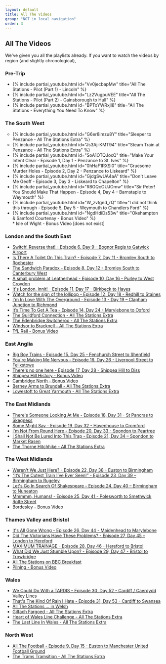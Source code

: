 ```yaml
---
layout: default
title: All The Videos
group: "NOT_in_local_navigation"
order: 3
---
```

## All The Videos

We've given you all the playlists already. If you want to watch the videos by region (and slightly chronological),

### Pre-Trip
<ul>
<span style="display:list-item;list-style-type:disc">{% include partial_youtube.html id="Vv0jecbapMw" title="All The Stations - Pilot (Part 1) - Lincoln" %}</span>
<span style="display:list-item;list-style-type:disc">{% include partial_youtube.html id="Lz2VugpuVEE" title="All The Stations - Pilot (Part 2) - Gainsborough to Hull" %}</span>
<span style="display:list-item;list-style-type:disc">{% include partial_youtube.html id="BPTxYWRxjI8" title="All The Stations - Everything You Need To Know" %}</span>
</ul>

### The South West
<ul>
<span style="display:list-item;list-style-type:circle">{% include partial_youtube.html id="G6er8imzu8Y" title="Sleeper to Penzance - All The Stations Extra" %}</span>
<span style="display:list-item;list-style-type:circle">{% include partial_youtube.html id="Js3Aj-KMT94" title="Steam Train at Penzance - All The Stations Extra" %}</span>
<span style="display:list-item;list-style-type:disc">{% include partial_youtube.html id="SoA1OTQJoxQ" title="Make Your Intent Clear - Episode 1, Day 1 - Penzance to St. Ives" %}</span>
<span style="display:list-item;list-style-type:disc">{% include partial_youtube.html id="0hHaF1RXSl0" title="Gruesome Murder Holes - Episode 2, Day 2 - Penzance to Liskeard" %}</span>
<span style="display:list-item;list-style-type:disc">{% include partial_youtube.html id="GjdgSwUA4aA" title="Don't Leave Me Geoff - Episode 3, Day 3 - Liskeard to Chapelton" %}</span>
<span style="display:list-item;list-style-type:disc">{% include partial_youtube.html id="R8GQcOUJOmw" title="Sir Peter! You Should Make That Happen - Episode 4, Day 4 – Barnstaple to Weymouth" %}</span>
<span style="display:list-item;list-style-type:disc">{% include partial_youtube.html id="W_zvtgnd_rQ" title="I did not think this through - Episode 5, Day 5 - Weymouth to Chandlers Ford" %}</span>
<span style="display:list-item;list-style-type:disc">{% include partial_youtube.html id="NgdHdiDs53w" title="Okehampton & Samford Courtenay - Bonus Video" %}</span>
* Isle of Wight - Bonus Video [does not exist]
</ul>

### London and the South East
* <a href="https://www.youtube.com/watch?v=zJs7JbxGeWc">Switch! Reverse that! - Episode 6, Day 9 - Bognor Regis to Gatwick Airport</a>
* <a href="https://www.youtube.com/watch?v=9spvOfxgDas">Is There A Toilet On This Train? - Episode 7, Day 11 - Bromley South to Rochester</a>
* <a href="https://www.youtube.com/watch?v=f67h-rhKbZk">The Sandwich Paradox - Episode 8, Day 12 - Bromley South to Canterbury West</a>
* <a href="https://www.youtube.com/watch?v=_QVQDSofuYI">A small problem at Leatherhead - Episode 10, Day 16 - Purley to West Croydon</a>
* <a href="https://www.youtube.com/watch?v=pOMbXA1jkeQ">It's London, innit! - Episode 11, Day 17 - Birkbeck to Hayes</a>
* <a href="https://www.youtube.com/watch?v=mgdWQXI_fdE">Watch for the sign of the lollipop - Episode 12, Day 18 - Redhill to Staines</a>
* <a href="https://www.youtube.com/watch?v=GWoYafg0z8E">I'm In Love With The Overground - Episode 13 - Day 19 – Clapham Junction to Richmond</a>
* <a href="https://www.youtube.com/watch?v=yxhp5nmqNx0">It’s Time To Get A Tea - Episode 14, Day 24 - Marylebone to Oxford</a>
* <a href="https://www.youtube.com/watch?v=kGRWskBmCoY">The Guildford Connection - All The Stations Extra</a>
* <a href="https://www.youtube.com/watch?v=gBxbEejtvCg">The Edenbridge Switcheroo - All The Stations Extra</a>
* <a href="https://www.youtube.com/watch?v=nSvHYRvK694">Windsor to Bracknell - All The Stations Extra</a>
* <a href="https://www.youtube.com/watch?v=d0jiPU2Skyo">TfL Rail - Bonus Video</a>

### East Anglia
* <a href="https://www.youtube.com/watch?v=rE67aOXG-3k">Big Boy Trains - Episode 15, Day 25 - Fenchurch Street to Shenfield</a>
* <a href="https://www.youtube.com/watch?v=V9HZgIgzJRc">You're Making Me Nervous - Episode 16, Day 26 - Liverpool Street to Felixstowe</a>
* <a href="https://www.youtube.com/watch?v=01AJAWHNd5o">There's no one here - Episode 17, Day 28 - Shippea Hill to Diss</a>
* <a href="https://www.youtube.com/watch?v=8u9txoAsIKg">Shippea Hill History - Bonus Video</a>
* <a href="https://www.youtube.com/watch?v=DT63ap0kRzs">Cambridge North - Bonus Video</a>
* <a href="https://www.youtube.com/watch?v=oreWrhkosfs">Berney Arms to Brundall - All The Stations Extra</a>
* <a href="https://www.youtube.com/watch?v=8a_hz3n3_Xc">Lowestoft to Great Yarmouth - All The Stations Extra</a>

### The East Midlands
* <a href="https://www.youtube.com/watch?v=d4QaT7-O1TI">There's Someone Looking At Me - Episode 18, Day 31 - St Pancras to Skegness</a>
* <a href="https://www.youtube.com/watch?v=Kci2o53e5A4">Some Might Say - Episode 19, Day 32 - Havenhouse to Cromford</a>
* <a href="https://www.youtube.com/watch?v=Dnjk_5tow8Y">I'm Not From Round Here - Episode 20, Day 33 - Spondon to Peartree</a>
* <a href="https://www.youtube.com/watch?v=CwWckxVfxk8">I Shall Not Be Lured Into This Trap - Episode 21, Day 34 – Spondon to Market Rasen</a>
* <a href="https://www.youtube.com/watch?v=SP6FDDLhPrg">The Thorne Hitchhike - All The Stations Extra</a>

### The West Midlands
* <a href="https://www.youtube.com/watch?v=a5bLDmrCAgQ">Weren't We Just Here? - Episode 22, Day 38 - Euston to Birmingham</a>
* <a href="https://www.youtube.com/watch?v=CY6pEVFrWEk">“It’s The Cutest Train I’ve Ever Seen!” - Episode 23, Day 39 – Birmingham to Rugeley</a>
* <a href="https://www.youtube.com/watch?v=bj61cgKTcT8">Let's Go In Search Of Shakespeare - Episode 24, Day 40 – Birmingham to Nuneaton</a>
* <a href="https://www.youtube.com/watch?v=GDoF3jYNiH4">Mmmmm, Humans! - Episode 25, Day 41 - Polesworth to Smethwick Rolfe Street</a>
* <a href="https://www.youtube.com/watch?v=oa3ZKKYcQx0">Bordesley - Bonus Video</a>

### Thames Valley and Bristol
* <a href="https://www.youtube.com/watch?v=rL2PQ0zteps">It's All Gone Wrong - Episode 26, Day 44 - Maidenhead to Marylebone</a>
* <a href="https://www.youtube.com/watch?v=b_tFXGZeXms">Did The Victorians Have These Problems? - Episode 27, Day 45 – London to Hereford</a>
* <a href="https://www.youtube.com/watch?v=Ajeljug8rZk">MAXIMUM TRAINAGE - Episode 28, Day 46 - Hereford to Bristol</a>
* <a href="https://www.youtube.com/watch?v=7XmNCalJy5M">What Did We Just Stumble Upon? - Episode 29, Day 47 - Bristol to Trowbridge</a>
* <a href="https://www.youtube.com/watch?v=2TP3E0Scyhs">All The Stations on BBC Breakfast</a>
* <a href="https://www.youtube.com/watch?v=4QXdtEOeoAg">Pilning - Bonus Video</a>

### Wales
* <a href="https://www.youtube.com/watch?v=vnj7AD__sU0">We Could Do With a TARDIS - Episode 30, Day 52 - Cardiff / Caerdydd Valley Lines</a>
* <a href="https://www.youtube.com/watch?v=fnWkzgF-EdQ">That's The Kind Of Rain I Hate - Episode 31, Day 53 - Cardiff to Swansea</a>
* <a href="https://www.youtube.com/watch?v=DnVNGzPIDp4">All The Stations ... in Welsh</a>
* <a href="https://www.youtube.com/watch?v=Kuig0dgrtoQ">Gilfach Fargoed - All The Stations Extra</a>
* <a href="https://www.youtube.com/watch?v=la8Oh_ZxaG4">Heart of Wales Line Challenge - All The Stations Extra</a>
* <a href="https://www.youtube.com/watch?v=cURySKPJ0IM">The Last Line In Wales - All The Stations Extra</a>

### North West
* <a href="https://www.youtube.com/watch?v=p-Z5V7kQqQ0">All The Football - Episode 9, Day 15 - Euston to Manchester United Football Ground</a>
* <a href="https://www.youtube.com/watch?v=F5Rf3_GsJf4">The Trams Tramsition - All The Stations Extra</a>
